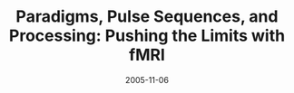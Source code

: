 ---
title: "Paradigms, Pulse Sequences, and Processing: Pushing the Limits with fMRI"
project_id: 
date: 2005-11-06
conference_id: ""
presenters:
   - peter_bandettini
summary: "<p>Neural Information Processing Systems Workshop, Whistler, BC</p>"
file: /assets/presentations/T222.ppt
filename: T222.ppt
layout: presentation
---